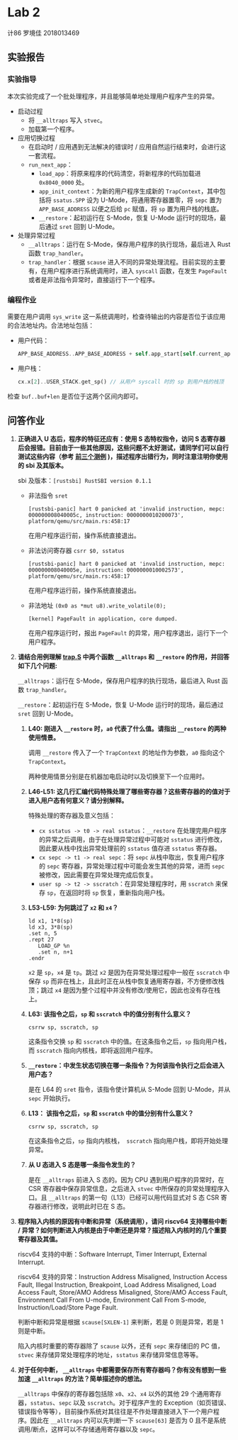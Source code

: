 # Lab 2

计86 罗境佳 2018013469

## 实验报告

### 实验指导

本次实验完成了一个批处理程序，并且能够简单地处理用户程序产生的异常。

-   启动过程
    -   将 `__alltraps` 写入 `stvec`。
    -   加载第一个程序。
-   应用切换过程
    -   在启动时 / 应用遇到无法解决的错误时 / 应用自然运行结束时，会进行这一套流程。
    -   `run_next_app`：
        -   `load_app`：将原来程序的代码清空，将新程序的代码加载进 `0x8040_0000` 处。
        -   `app_init_context`：为新的用户程序生成新的 `TrapContext`，其中包括将 `ssatus.SPP` 设为 U-Mode，将通用寄存器置零，将 `sepc` 置为 `APP_BASE_ADDRESS` 以便之后给 `pc` 赋值，将 `sp` 置为用户栈的栈底。
        -   `__restore`：起初运行在 S-Mode，恢复 U-Mode 运行时的现场，最后通过 `sret` 回到 U-Mode。
-   处理异常过程
    -   `__alltraps`：运行在 S-Mode，保存用户程序的执行现场，最后进入 Rust 函数 `trap_handler`。
    -   `trap_handler`：根据 `scause` 进入不同的异常处理流程。目前实现的主要有，在用户程序进行系统调用时，进入 `syscall` 函数，在发生 `PageFault` 或者是非法指令异常时，直接运行下一个程序。

### 编程作业

需要在用户调用 `sys_write` 这一系统调用时，检查待输出的内容是否位于该应用的合法地址内。合法地址包括：

-   用户代码：

    ````rust
    APP_BASE_ADDRESS..APP_BASE_ADDRESS + self.app_start[self.current_app] - self.app_start[self.current_app - 1]
    ````

-   用户栈：

    ```rust
    cx.x[2]..USER_STACK.get_sp() // 从用户 syscall 时的 sp 到用户栈的栈顶
    ```

检查 `buf..buf+len` 是否位于这两个区间内即可。



## 问答作业

1.  **正确进入 U 态后，程序的特征还应有：使用 S 态特权指令，访问 S 态寄存器后会报错。目前由于一些其他原因，这些问题不太好测试，请同学们可以自行测试这些内容（参考 [前三个测例](https://github.com/DeathWish5/rCore_tutorial_tests/tree/master/user/src/bin) )，描述程序出错行为，同时注意注明你使用的 sbi 及其版本。**

    sbi 及版本：`[rustsbi] RustSBI version 0.1.1`

    -   非法指令 `sret`

        ```shell
        [rustsbi-panic] hart 0 panicked at 'invalid instruction, mepc: 000000008040005c, instruction: 0000000010200073', platform/qemu/src/main.rs:458:17
        ```

        在用户程序运行前，操作系统直接退出。

    -   非法访问寄存器 `csrr $0, sstatus`

        ```shell
        [rustsbi-panic] hart 0 panicked at 'invalid instruction, mepc: 000000008040005e, instruction: 0000000010002573', platform/qemu/src/main.rs:458:17
        ```

        在用户程序运行前，操作系统直接退出。

    -   非法地址 `(0x0 as *mut u8).write_volatile(0);`

        ```shell
        [kernel] PageFault in application, core dumped.
        ```
        
        在用户程序运行时，报出 `PageFault` 的异常，用户程序退出，运行下一个用户程序。

    

2.  **请结合用例理解 [trap.S](https://github.com/rcore-os/rCore-Tutorial-v3/blob/ch2/os/src/trap/trap.S) 中两个函数 `__alltraps` 和 `__restore` 的作用，并回答如下几个问题:**

    `__alltraps`：运行在 S-Mode，保存用户程序的执行现场，最后进入 Rust 函数 `trap_handler`。

    `__restore`：起初运行在 S-Mode，恢复 U-Mode 运行时的现场，最后通过 `sret` 回到 U-Mode。

    1.  **L40: 刚进入 `__restore` 时，`a0` 代表了什么值。请指出 `__restore` 的两种使用情景。**

        调用 `__restore` 传入了一个 `TrapContext` 的地址作为参数，`a0` 指向这个 `TrapContext`。

        两种使用情景分别是在机器加电启动时以及切换至下一个应用时。

        

    2.  **L46-L51: 这几行汇编代码特殊处理了哪些寄存器？这些寄存器的的值对于进入用户态有何意义？请分别解释。**

        特殊处理的寄存器及意义包括：

        -   `cx sstatus -> t0 -> real sstatus`：`__restore` 在处理完用户程序的异常之后调用，由于在处理异常过程中可能对 `sstatus` 进行修改，因此要从栈中找出异常处理前的 `sstatus` 值存进 `sstatus` 寄存器。
        -   `cx sepc -> t1 -> real sepc`：将 `sepc` 从栈中取出，恢复用户程序的 `sepc` 寄存器，异常处理过程中可能会发生其他的异常，进而 `sepc` 被修改，因此需要在异常处理完成后恢复。
        -   `user sp -> t2 -> sscratch`：在异常处理程序时，用 `sscratch` 来保存 `sp`，在返回时将 `sp` 恢复，重新指向用户栈。

        

    3.  **L53-L59: 为何跳过了 `x2` 和 `x4`？**

        ```
        ld x1, 1*8(sp)
        ld x3, 3*8(sp)
        .set n, 5
        .rept 27
           LOAD_GP %n
           .set n, n+1
        .endr
        ```

        `x2` 是 `sp`，`x4` 是 `tp`。跳过 `x2` 是因为在异常处理过程中一般在 `sscratch` 中保存 `sp` 而非在栈上，且此时正在从栈中恢复通用寄存器，不方便修改栈顶；跳过 `x4` 是因为整个过程中并没有修改/使用它，因此也没有存在栈上。

        

    4.  **L63: 该指令之后，`sp` 和 `sscratch` 中的值分别有什么意义？**

        ```
        csrrw sp, sscratch, sp
        ```

        这条指令交换 `sp` 和 `sscratch` 中的值。在这条指令之后，`sp` 指向用户栈，而 `sscratch` 指向内核栈，即将返回用户程序。

        

    5.  **`__restore`：中发生状态切换在哪一条指令？为何该指令执行之后会进入用户态？**

        是在 L64 的 `sret` 指令，该指令使计算机从 S-Mode 回到 U-Mode，并从 `sepc` 开始执行。

        

    6.  **L13： 该指令之后，`sp` 和 `sscratch` 中的值分别有什么意义？**

        ```
        csrrw sp, sscratch, sp
        ```

        在这条指令之后，`sp` 指向内核栈，` sscratch` 指向用户栈，即将开始处理异常。

        

    7.  **从 U 态进入 S 态是哪一条指令发生的？**

        是在 `__alltraps` 前进入 S 态的。因为 CPU 遇到用户程序的异常时，在 CSR 寄存器中保存异常信息，之后进入 `stvec` 中所保存的异常处理程序入口。且 `__alltraps` 的第一句（L13）已经可以用代码显式对 S 态 CSR 寄存器进行修改，说明此时已在 S 态。

    

3.  **程序陷入内核的原因有中断和异常（系统调用），请问 riscv64 支持哪些中断 / 异常？如何判断进入内核是由于中断还是异常？描述陷入内核时的几个重要寄存器及其值。**

    riscv64 支持的中断：Software Interrupt, Timer Interrupt, External Interrupt.

    riscv64 支持的异常：Instruction Address Misaligned, Instruction Access Fault, Illegal Instruction, Breakpoint, Load Address Misaligned, Load Access Fault, Store/AMO Address Misaligned, Store/AMO Access Fault, Environment Call From U-mode, Environment Call From S-mode, Instruction/Load/Store Page Fault.

    判断中断和异常是根据 `scause[SXLEN-1]` 来判断，若是 0 则是异常，若是 1 则是中断。

    陷入内核时重要的寄存器除了 `scause` 以外，还有 `sepc` 来存储旧的 PC 值，`stvec` 来存储异常处理程序的地址，`sstatus` 来存储异常信息等等。

    

4.  **对于任何中断， `__alltraps` 中都需要保存所有寄存器吗？你有没有想到一些加速 `__alltraps` 的方法？简单描述你的想法。**

    `__alltraps` 中保存的寄存器包括除 `x0`、`x2`、`x4` 以外的其他 29 个通用寄存器，`sstatus`、`sepc` 以及 `sscratch`。对于程序产生的 Exception（如页错误、错误指令等等），目前操作系统对其往往是不作处理直接进入下一个用户程序。因此在 `__alltraps` 内可以先判断一下 `scause[63]` 是否为 0 且不是系统调用/断点，这样可以不存储通用寄存器以及 `sepc`。

